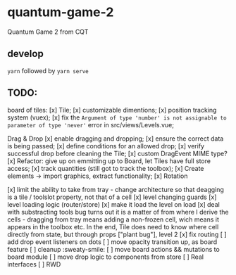 # quantum-game-2
Quantum Game 2 from CQT

## develop
`yarn` followed by `yarn serve`

## TODO:
board of tiles:
[x] Tile;
[x] customizable dimentions;
[x] position tracking system (vuex);
[x] fix the `Argument of type 'number' is not assignable to parameter of type 'never'` error in src/views/Levels.vue;

Drag & Drop
[x] enable dragging and dropping;
[x] ensure the correct data is being passed;
[x] define conditions for an allowed drop;
[x] verify successful drop before cleaning the Tile;
[x] custom DragEvent MIME type?
[x] Refactor: give up on emmitting up to Board, let Tiles have full store access;
[x] track quantities (still got to track the toolbox);
[x] Create elements -> import graphics, extract functionality;
[x] Rotation


[x] limit the ability to take from tray - change architecture so that deagging is a tile / toolslot property, not that of a cell
[x] level changing guards
[x] level loading logic (router/store)
[x] make it load the level on load
[x] deal with substracting tools bug
      turns out it is a matter of from where I derive the cells - dragging from tray means adding a non-frozen cell, wich means it appears in the toolbox etc. In the end, Tile does need to know where cell directly from state, but through props ["plant bug"], level 2
[x] fix routing
[ ] add drop event listeners on dots
[ ] move opacity transition up, as board feature
[ ] cleanup :sweaty-smile:
[ ] move board actions && mutations to board module
[ ] move drop logic to components from store
[ ] Real interfaces
[ ] RWD
